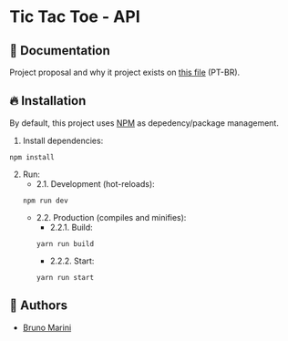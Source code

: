 # Tic Tac Toe - API
## :ledger: Documentation
Project proposal and why it project exists on [this file](https://github.com/TheMarini/tic-tac-toe-api/blob/develop/docs/pt-br/enunciado.pdf) (PT-BR).
## :fire: Installation
By default, this project uses [NPM](https://www.npmjs.com) as depedency/package management.
1. Install dependencies:
```
npm install
```
2. Run:
   - 2.1. Development (hot-reloads):
   ```
   npm run dev
   ```
   - 2.2. Production (compiles and minifies):
     - 2.2.1. Build:
     ```
     yarn run build
     ```
     - 2.2.2. Start:
     ```
     yarn run start
     ```
## :busts_in_silhouette: Authors
- [Bruno Marini](https://github.com/TheMarini)

